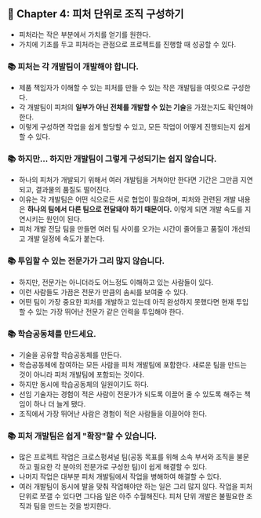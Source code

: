 ## 🌈 Chapter 4: 피처 단위로 조직 구성하기
- 피처라는 작은 부분에서 가치를 얻기를 원한다.
- 가치에 기초를 두고 피처라는 관점으로 프로젝트를 진행할 때 성공할 수 있다.


### 📚 피처는 각 개발팀이 개발해야 합니다.
- 제품 책임자가 이해할 수 있는 피처를 만들 수 있는 작은 개발팀을 여럿으로 구성한다.
- 각 개발팀이 피처의 **일부가 아닌 전체를 개발할 수 있는 기술**을 가졌는지도 확인해야 한다.
- 이렇게 구성하면 작업을 쉽게 할당할 수 있고, 모든 작업이 어떻게 진행되는지 쉽게 할 수 있다.

### 📚 하지만... 하지만 개발팀이 그렇게 구성되기는 쉽지 않습니다.
- 하나의 피처가 개발되기 위해서 여러 개발팀을 거쳐야만 한다면 기간은 그만큼 지연되고, 결과물의 품질도 떨어진다.
- 이유는 각 개발팀은 어떤 식으로든 서로 협업이 필요하며, 피처와 관련된 개발 내용은 **하나의 팀에서 다른 팀으로 전달돼야 하기 때문이다.** 이렇게 되면 개발 속도를 지연시키는 원인이 된다.
- 피처 개발 전담 팀을 만들면 여러 팀 사이를 오가는 시간이 줄어들고 품질이 개선되고 개발 일정에 속도가 붙는다.

### 📚 투입할 수 있는 전문가가 그리 많지 않습니다.
- 하지만, 전문가는 아니더라도 어느정도 이해하고 있는 사람들이 있다.
- 이런 사람들도 가끔은 전문가 만큼의 솜씨를 보여줄 수 있다.
- 어떤 팀이 가장 중요한 피처를 개발하고 있는데 아직 완성하지 못했다면 현재 투입할 수 있는 가장 뛰어난 전문가 같은 인력을 투입해야 한다.

### 📚 학습공동체를 만드세요.
- 기술을 공유할 학습공동체를 만든다.
- 학습공동체에 참여하는 모든 사람을 피처 개발팀에 포함한다. 새로운 팀을 만드는 것이 아니라 피처 개발팀에 포함되는 것이다.
- 하지만 동시에 학습공동체의 일원이기도 하다.
- 선임 기술자는 경험이 적은 사람이 전문가가 되도록 이끌어 줄 수 있도록 해주는 책임이 하나 더 늘게 됐다.
- 조직에서 가장 뛰어난 사람은 경험이 적은 사람들을 이끌어야 한다.

### 📚 피처 개발팀은 쉽게 "확장"할 수 있습니다.
- 많은 프로젝트 작업은 크로스펑셔널 팀(공동 목표를 위해 소속 부서와 조직을 불문하고 필요한 각 분야의 전문가로 구성한 팀)이 쉽게 해결할 수 있다.
- 나머지 작업은 대부분 피처 개발팀에서 작업을 병해하여 해결할 수 있다.
- 여러 개발팀이 동시에 발을 맞춰 작업해야만 하는 일은 그리 많지 않다. 작업을 피처 단위로 쪼갤 수 있다면 그다음 일은 아주 수월해진다. 피처 단위 개발은 불필요한 조직과 팀을 만드는 것을 방지한다.